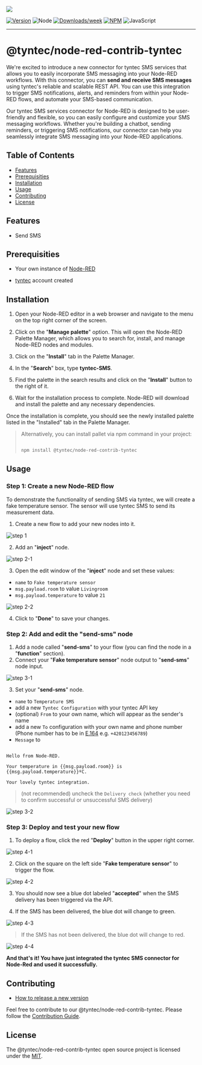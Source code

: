 [![](https://raw.githubusercontent.com/tyntec/node-red-contrib-tyntec/main/docs/logo.png)](https://tyntec.com)

[![Version](https://img.shields.io/npm/v/@tyntec/node-red-contrib-tyntec.svg)](https://npmjs.org/package/@tyntec/node-red-contrib-tyntec)
![Node](https://img.shields.io/node/v/@tyntec/node-red-contrib-tyntec)
[![Downloads/week](https://img.shields.io/npm/dw/@tyntec/node-red-contrib-tyntec.svg)](https://npmjs.org/package/@tyntec/node-red-contrib-tyntec)
[![NPM](https://img.shields.io/npm/l/@tyntec/node-red-contrib-tyntec)](LICENSE)
![JavaScript](https://img.shields.io/badge/%3C%2F%3E-JavaScript-blue)

---

# @tyntec/node-red-contrib-tyntec

We're excited to introduce a new connector for tyntec SMS services that allows you to easily incorporate SMS messaging into your Node-RED workflows. With this connector, you can **send and receive SMS messages** using tyntec's reliable and scalable REST API. You can use this integration to trigger SMS notifications, alerts, and reminders from within your Node-RED flows, and automate your SMS-based communication.
 
Our tyntec SMS services connector for Node-RED is designed to be user-friendly and flexible, so you can easily configure and customize your SMS messaging workflows. Whether you're building a chatbot, sending reminders, or triggering SMS notifications, our connector can help you seamlessly integrate SMS messaging into your Node-RED applications.

## Table of Contents

<!-- toc -->
* [Features](#Features)
* [Prerequisities](#Prerequisities)
* [Installation](#Installation)
* [Usage](#Usage)
* [Contributing](#Contributing)
* [License](#License)
<!-- tocstop -->

## Features

- Send SMS

## Prerequisities

- Your own instance of [Node-RED](https://nodered.org/docs/getting-started/)

-  [tyntec](https://www.tyntec.com/) account created

## Installation

1.  Open your Node-RED editor in a web browser and navigate to the menu on the top right corner of the screen.
    
2.  Click on the "**Manage palette**" option. This will open the Node-RED Palette Manager, which allows you to search for, install, and manage Node-RED nodes and modules.
    
3.  Click on the "**Install**" tab in the Palette Manager.
    
4.  In the "**Search**" box, type **tyntec-SMS**.
    
5.  Find the palette in the search results and click on the "**Install**" button to the right of it.
    
6.  Wait for the installation process to complete. Node-RED will download and install the palette and any necessary dependencies.
    
 Once the installation is complete, you should see the newly installed palette listed in the "Installed" tab in the Palette Manager.

>  Alternatively, you can install pallet via npm command in your project:
> 
> ```bash
> 
> npm install @tyntec/node-red-contrib-tyntec
> 
> ```

## Usage

### Step 1: Create a new Node-RED flow

To demonstrate the functionality of sending SMS via tyntec, we will create a fake temperature sensor. The sensor will use tyntec SMS to send its measurement data.
  
1. Create a new flow to add your new nodes into it.

![step 1](./docs/step-1.png)

2. Add an "**inject**" node.

![step 2-1](./docs/step-2-1.png)

  

3. Open the edit window of the "**inject**" node and set these values:

-  `name` to `Fake temperature sensor`
-  `msg.payload.room` to value `Livingroom`
-  `msg.payload.temperature` to value `21`
  
![step 2-2](./docs/step-2-2.png)

4. Click to "**Done**" to save your changes.

### Step 2: Add and edit the "send-sms" node

1. Add a node called "**send-sms**" to your flow (you can find the node in a "**function**" section).
2. Connect your "**Fake temperature sensor**" node output to "**send-sms**" node input.

![step 3-1](./docs/step-3-1.png)

3. Set your "**send-sms**" node. 

-  `name` to `Temperature SMS`
- add a new `Tyntec Configuration` with your tyntec API key
- (optional) `From` to your own name, which will appear as the sender's name
- add a new `To` configuration with your own name and phone number (Phone number has to be in [E.164](https://en.wikipedia.org/wiki/E.164) e.g. `+420123456789`)
-  `Message` to
```

Hello from Node-RED.

Your temperature in {{msg.payload.room}} is {{msg.payload.temperature}}ºC.

Your lovely tyntec integration.

```

> (not recommended) uncheck the `Delivery check` (whether you need to
> confirm successful or unsuccessful SMS delivery)

![step 3-2](./docs/step-3-2.png)

### Step 3: Deploy and test your new flow

1. To deploy a flow, click the red "**Deploy**" button in the upper right corner.

![step 4-1](./docs/step-4-1.png)

2. Click on the square on the left side "**Fake temperature sensor**" to trigger the flow.

![step 4-2](./docs/step-4-2.png)

3. You should now see a blue dot labeled "**accepted**" when the SMS delivery has been triggered via the API.

4. If the SMS has been delivered, the blue dot will change to green.

![step 4-3](./docs/step-4-3.png)

> If the SMS has not been delivered, the blue dot will change to red.

![step 4-4](./docs/step-4-4.png)

**And that's it! You have just integrated the tyntec SMS connector for Node-Red and used it successfully.** 

## Contributing

- [How to release a new version](CONTRIBUTING.md#Release-new-version)

Feel free to contribute to our @tyntec/node-red-contrib-tyntec. Please follow the [Contribution Guide](CONTRIBUTING.md).

## License

The @tyntec/node-red-contrib-tyntec open source project is licensed under the [MIT](LICENSE).
